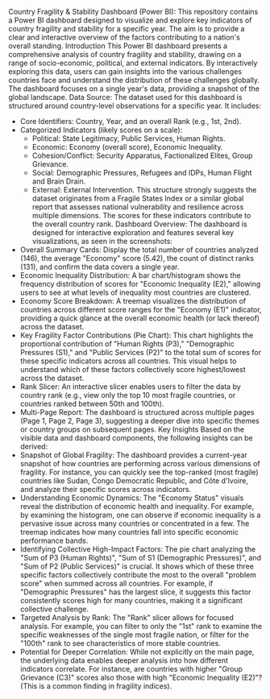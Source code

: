Country Fragility & Stability Dashboard (Power BI):
This repository contains a Power BI dashboard designed to visualize and explore key indicators of country fragility and stability for a specific year. The aim is to provide a clear and interactive overview of the factors contributing to a nation's overall standing.
Introduction
This Power BI dashboard presents a comprehensive analysis of country fragility and stability, drawing on a range of socio-economic, political, and external indicators. By interactively exploring this data, users can gain insights into the various challenges countries face and understand the distribution of these challenges globally. The dashboard focuses on a single year's data, providing a snapshot of the global landscape.
Data Source:
The dataset used for this dashboard is structured around country-level observations for a specific year. It includes:
 * Core Identifiers: Country, Year, and an overall Rank (e.g., 1st, 2nd).
 * Categorized Indicators (likely scores on a scale):
   * Political: State Legitimacy, Public Services, Human Rights.
   * Economic: Economy (overall score), Economic Inequality.
   * Cohesion/Conflict: Security Apparatus, Factionalized Elites, Group Grievance.
   * Social: Demographic Pressures, Refugees and IDPs, Human Flight and Brain Drain.
   * External: External Intervention.
This structure strongly suggests the dataset originates from a Fragile States Index or a similar global report that assesses national vulnerability and resilience across multiple dimensions. The scores for these indicators contribute to the overall country rank.
Dashboard Overview:
The dashboard is designed for interactive exploration and features several key visualizations, as seen in the screenshots:
 * Overall Summary Cards: Display the total number of countries analyzed (146), the average "Economy" score (5.42), the count of distinct ranks (131), and confirm the data covers a single year.
 * Economic Inequality Distribution: A bar chart/histogram shows the frequency distribution of scores for "Economic Inequality (E2)," allowing users to see at what levels of inequality most countries are clustered.
 * Economy Score Breakdown: A treemap visualizes the distribution of countries across different score ranges for the "Economy (E1)" indicator, providing a quick glance at the overall economic health (or lack thereof) across the dataset.
 * Key Fragility Factor Contributions (Pie Chart): This chart highlights the proportional contribution of "Human Rights (P3)," "Demographic Pressures (S1)," and "Public Services (P2)" to the total sum of scores for these specific indicators across all countries. This visual helps to understand which of these factors collectively score highest/lowest across the dataset.
 * Rank Slicer: An interactive slicer enables users to filter the data by country rank (e.g., view only the top 10 most fragile countries, or countries ranked between 50th and 100th).
 * Multi-Page Report: The dashboard is structured across multiple pages (Page 1, Page 2, Page 3), suggesting a deeper dive into specific themes or country groups on subsequent pages.
Key Insights
Based on the visible data and dashboard components, the following insights can be derived:
 * Snapshot of Global Fragility: The dashboard provides a current-year snapshot of how countries are performing across various dimensions of fragility. For instance, you can quickly see the top-ranked (most fragile) countries like Sudan, Congo Democratic Republic, and Côte d'Ivoire, and analyze their specific scores across indicators.
 * Understanding Economic Dynamics: The "Economy Status" visuals reveal the distribution of economic health and inequality. For example, by examining the histogram, one can observe if economic inequality is a pervasive issue across many countries or concentrated in a few. The treemap indicates how many countries fall into specific economic performance bands.
 * Identifying Collective High-Impact Factors: The pie chart analyzing the "Sum of P3 (Human Rights)", "Sum of S1 (Demographic Pressures)", and "Sum of P2 (Public Services)" is crucial. It shows which of these three specific factors collectively contribute the most to the overall "problem score" when summed across all countries. For example, if "Demographic Pressures" has the largest slice, it suggests this factor consistently scores high for many countries, making it a significant collective challenge.
 * Targeted Analysis by Rank: The "Rank" slicer allows for focused analysis. For example, you can filter to only the "1st" rank to examine the specific weaknesses of the single most fragile nation, or filter for the "100th" rank to see characteristics of more stable countries.
 * Potential for Deeper Correlation: While not explicitly on the main page, the underlying data enables deeper analysis into how different indicators correlate. For instance, are countries with higher "Group Grievance (C3)" scores also those with high "Economic Inequality (E2)"? (This is a common finding in fragility indices).
